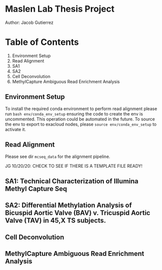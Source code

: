 # Maslen Lab Thesis Project
Author: Jacob Gutierrez



# Table of Contents

1. Environment Setup
2. Read Alignment
3. SA1
4. SA2
5. Cell Deconvolution
6. MethylCapture Ambiguous Read Enrichment Analysis 


## Environment Setup

To install the required conda environment to perform read alignment please run `bash env/conda_env_setup` ensuring the code to create the env is uncommented. This operation could be automated in the future. 
To source the env to export to exacloud nodes, please `source env/conda_env_setup` to activate it. 

## Read Alignment

Please see dir `mcseq_data` for the alignment pipeline. 

JG 10/20/20: CHECK TO SEE IF THERE IS A TEMPLATE FILE READY!

## SA1: Technical Characterization of Illumina Methyl Capture Seq


## SA2: Differential Methylation Analysis of Bicuspid Aortic Valve (BAV) v. Tricuspid Aortic Valve (TAV) in 45,X TS subjects. 

## Cell Deconvolution

## MethylCapture Ambiguous Read Enrichment Analysis 
